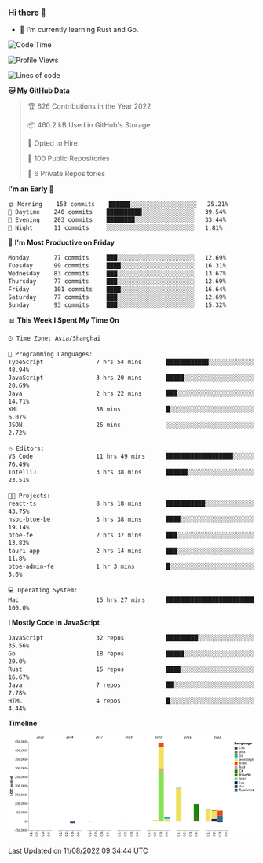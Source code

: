 ### Hi there 👋

- 🌱 I’m currently learning Rust and Go.

<!--START_SECTION:waka-->
![Code Time](http://img.shields.io/badge/Code%20Time-654%20hrs%2016%20mins-blue)

![Profile Views](http://img.shields.io/badge/Profile%20Views-0-blue)

![Lines of code](https://img.shields.io/badge/From%20Hello%20World%20I%27ve%20Written-955%20Thousand%20lines%20of%20code-blue)

**🐱 My GitHub Data** 

> 🏆 626 Contributions in the Year 2022
 > 
> 📦 460.2 kB Used in GitHub's Storage 
 > 
> 💼 Opted to Hire
 > 
> 📜 100 Public Repositories 
 > 
> 🔑 6 Private Repositories  
 > 
**I'm an Early 🐤** 

```text
🌞 Morning    153 commits    ██████░░░░░░░░░░░░░░░░░░░   25.21% 
🌆 Daytime    240 commits    ██████████░░░░░░░░░░░░░░░   39.54% 
🌃 Evening    203 commits    ████████░░░░░░░░░░░░░░░░░   33.44% 
🌙 Night      11 commits     ░░░░░░░░░░░░░░░░░░░░░░░░░   1.81%

```
📅 **I'm Most Productive on Friday** 

```text
Monday       77 commits     ███░░░░░░░░░░░░░░░░░░░░░░   12.69% 
Tuesday      99 commits     ████░░░░░░░░░░░░░░░░░░░░░   16.31% 
Wednesday    83 commits     ███░░░░░░░░░░░░░░░░░░░░░░   13.67% 
Thursday     77 commits     ███░░░░░░░░░░░░░░░░░░░░░░   12.69% 
Friday       101 commits    ████░░░░░░░░░░░░░░░░░░░░░   16.64% 
Saturday     77 commits     ███░░░░░░░░░░░░░░░░░░░░░░   12.69% 
Sunday       93 commits     ███░░░░░░░░░░░░░░░░░░░░░░   15.32%

```


📊 **This Week I Spent My Time On** 

```text
⌚︎ Time Zone: Asia/Shanghai

💬 Programming Languages: 
TypeScript               7 hrs 54 mins       ████████████░░░░░░░░░░░░░   48.94% 
JavaScript               3 hrs 20 mins       █████░░░░░░░░░░░░░░░░░░░░   20.69% 
Java                     2 hrs 22 mins       ███░░░░░░░░░░░░░░░░░░░░░░   14.71% 
XML                      58 mins             █░░░░░░░░░░░░░░░░░░░░░░░░   6.07% 
JSON                     26 mins             ░░░░░░░░░░░░░░░░░░░░░░░░░   2.72%

🔥 Editors: 
VS Code                  11 hrs 49 mins      ███████████████████░░░░░░   76.49% 
IntelliJ                 3 hrs 38 mins       ██████░░░░░░░░░░░░░░░░░░░   23.51%

🐱‍💻 Projects: 
react-ts                 8 hrs 18 mins       ███████████░░░░░░░░░░░░░░   43.75% 
hsbc-btoe-be             3 hrs 38 mins       ████░░░░░░░░░░░░░░░░░░░░░   19.14% 
btoe-fe                  2 hrs 37 mins       ███░░░░░░░░░░░░░░░░░░░░░░   13.82% 
tauri-app                2 hrs 14 mins       ███░░░░░░░░░░░░░░░░░░░░░░   11.8% 
btoe-admin-fe            1 hr 3 mins         █░░░░░░░░░░░░░░░░░░░░░░░░   5.6%

💻 Operating System: 
Mac                      15 hrs 27 mins      █████████████████████████   100.0%

```

**I Mostly Code in JavaScript** 

```text
JavaScript               32 repos            █████████░░░░░░░░░░░░░░░░   35.56% 
Go                       18 repos            █████░░░░░░░░░░░░░░░░░░░░   20.0% 
Rust                     15 repos            ████░░░░░░░░░░░░░░░░░░░░░   16.67% 
Java                     7 repos             ██░░░░░░░░░░░░░░░░░░░░░░░   7.78% 
HTML                     4 repos             █░░░░░░░░░░░░░░░░░░░░░░░░   4.44%

```


**Timeline**

![Chart not found](https://raw.githubusercontent.com/elton/elton/main/charts/bar_graph.png) 


 Last Updated on 11/08/2022 09:34:44 UTC
<!--END_SECTION:waka-->

<!--
**elton/elton** is a ✨ _special_ ✨ repository because its `README.md` (this file) appears on your GitHub profile.

Here are some ideas to get you started:

- 🔭 I’m currently working on ...
- 🌱 I’m currently learning ...
- 👯 I’m looking to collaborate on ...
- 🤔 I’m looking for help with ...
- 💬 Ask me about ...
- 📫 How to reach me: ...
- 😄 Pronouns: ...
- ⚡ Fun fact: ...
-->
